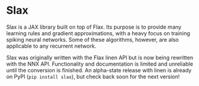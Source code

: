# Slax

Slax is a JAX library built on top of Flax. Its purpose is to provide many learning rules and gradient approximations, with a heavy focus on training spiking neural networks. Some of these algorithms, however, are also applicable to any recurrent network.

Slax was originally written with the Flax linen API but is now being rewritten with the NNX API. Functionality and documentation is limited and unreliable until the conversion is finished. An alpha-state release with linen is already on PyPI (`pip install slax`), but check back soon for the next version! 
